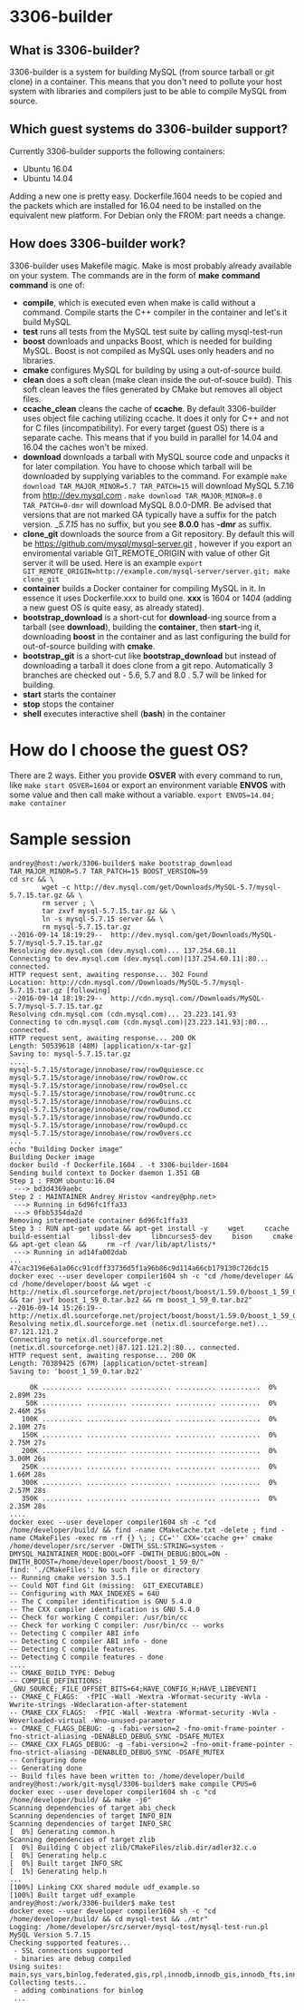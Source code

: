 # 3306-builder

## What is 3306-builder?

3306-builder is a system for building MySQL (from source tarball or git clone) in a container. This means that you don't need to pollute your host system with libraries and compilers just to be able to compile MySQL from source.

## Which guest systems do 3306-builder support?

Currently 3306-builder supports the following containers:
* Ubuntu 16.04
* Ubuntu 14.04

Adding a new one is pretty easy. Dockerfile.1604 needs to be copied and the packets which are installed for 16.04 need to be installed on the equivalent new platform. For Debian only the FROM: part needs a change.

## How does 3306-builder work?

3306-builder uses Makefile magic. Make is most probably already available on your system. The commands are in the form of __make__ __command__
__command__ is one of:
* __compile__, which is executed even when make is calld without a command. Compile starts the C++ compiler in the container and let's it build MySQL
* __test__ runs all tests from the MySQL test suite by calling mysql-test-run
* __boost__ downloads and unpacks Boost, which is needed for building MySQL. Boost is not compiled as MySQL uses only headers and no libraries.
* __cmake__ configures MySQL for building by using a out-of-source build.
* __clean__ does a soft clean (make clean inside the out-of-souce build). This soft clean leaves the files generated by CMake but removes all object files.
* __ccache_clean__ cleans the cache of __ccache__. By default 3306-builder uses object file caching utilizing ccache. It does it only for C++ and not for C files (incompatibility). For every target (guest OS) there is a separate cache. This means that if you build in parallel for 14.04 and 16.04 the caches won't be mixed.
* __download__ downloads a tarball with MySQL source code and unpacks it for later compilation. You have to choose which tarball will be downloaded by supplying variables to the command. For example ```make download TAR_MAJOR_MINOR=5.7 TAR_PATCH=15``` will download MySQL 5.7.16 from http://dev.mysql.com . ```make download TAR_MAJOR_MINOR=8.0 TAR_PATCH=0-dmr``` will download MySQL 8.0.0-DMR. Be advised that versions that are not marked GA typically have a suffix for the patch version. __5.7.15_ has no suffix, but you see __8.0.0__ has __-dmr__ as suffix.
* __clone_git__ downloads the source from a Git repository. By default this will be https://github.com/mysql/mysql-server.git , however if you export an enviromental variable GIT_REMOTE_ORIGIN with value of other Git server it will be used. Here is an example ```export GIT_REMOTE_ORIGIN=http://example.com/mysql-server/server.git; make clone_git```
* __container__ builds a Docker container for compiling MySQL in it. In essence it uses Dockerfile.xxx to build one. __xxx__ is 1604 or 1404 (adding a new guest OS is quite easy, as already stated).
* __bootstrap_download__ is a short-cut for __download__-ing source from a tarball (see __download__), building the __container__, then __start__-ing it, downloading __boost__ in the container and as last configuring the build for out-of-source building with __cmake__.
* __bootstrap_git__ is a short-cut like __bootstrap_download__ but instead of downloading a tarball it does clone from a git repo. Automatically 3 branches are checked out - 5.6, 5.7 and 8.0 . 5.7 will be linked for building.
* __start__ starts the container
* __stop__ stops the container
* __shell__ executes interactive shell (__bash__) in the container

# How do I choose the guest OS?
There are 2 ways. Either you provide __OSVER__ with every command to run, like ```make start OSVER=1604``` or export an environment variable __ENVOS__ with some value and then call make without a variable. ```export ENVOS=14.04; make container```

# Sample session
```
andrey@host:/work/3306-builder$ make bootstrap_download TAR_MAJOR_MINOR=5.7 TAR_PATCH=15 BOOST_VERSION=59
cd src && \
        wget -c http://dev.mysql.com/get/Downloads/MySQL-5.7/mysql-5.7.15.tar.gz && \
        rm server ; \
        tar zxvf mysql-5.7.15.tar.gz && \
        ln -s mysql-5.7.15 server && \
        rm mysql-5.7.15.tar.gz
--2016-09-14 18:19:29--  http://dev.mysql.com/get/Downloads/MySQL-5.7/mysql-5.7.15.tar.gz
Resolving dev.mysql.com (dev.mysql.com)... 137.254.60.11
Connecting to dev.mysql.com (dev.mysql.com)|137.254.60.11|:80... connected.
HTTP request sent, awaiting response... 302 Found
Location: http://cdn.mysql.com//Downloads/MySQL-5.7/mysql-5.7.15.tar.gz [following]
--2016-09-14 18:19:29--  http://cdn.mysql.com//Downloads/MySQL-5.7/mysql-5.7.15.tar.gz
Resolving cdn.mysql.com (cdn.mysql.com)... 23.223.141.93
Connecting to cdn.mysql.com (cdn.mysql.com)|23.223.141.93|:80... connected.
HTTP request sent, awaiting response... 200 OK
Length: 50539618 (48M) [application/x-tar-gz]
Saving to: mysql-5.7.15.tar.gz
....
mysql-5.7.15/storage/innobase/row/row0quiesce.cc
mysql-5.7.15/storage/innobase/row/row0row.cc
mysql-5.7.15/storage/innobase/row/row0sel.cc
mysql-5.7.15/storage/innobase/row/row0trunc.cc
mysql-5.7.15/storage/innobase/row/row0uins.cc
mysql-5.7.15/storage/innobase/row/row0umod.cc
mysql-5.7.15/storage/innobase/row/row0undo.cc
mysql-5.7.15/storage/innobase/row/row0upd.cc
mysql-5.7.15/storage/innobase/row/row0vers.cc
...
echo "Building Docker image"
Building Docker image
docker build -f Dockerfile.1604 . -t 3306-builder-1604
Sending build context to Docker daemon 1.351 GB
Step 1 : FROM ubuntu:16.04
 ---> bd3d4369aebc
Step 2 : MAINTAINER Andrey Hristov <andrey@php.net>
 ---> Running in 6d96fc1ffa33
 ---> 0fbb5354da2d
Removing intermediate container 6d96fc1ffa33
Step 3 : RUN apt-get update && apt-get install -y     wget     ccache     build-essential     libssl-dev     libncurses5-dev     bison     cmake     && apt-get clean &&     rm -rf /var/lib/apt/lists/*
 ---> Running in ad14fa002dab
...
47cac3196e6a1a06cc91cdff33736d5f1a96b86c9d114a66cb179130c726dc15
docker exec --user developer compiler1604 sh -c "cd /home/developer && cd /home/developer/boost && wget -c http://netix.dl.sourceforge.net/project/boost/boost/1.59.0/boost_1_59_0.tar.bz2 && tar jxvf boost_1_59_0.tar.bz2 && rm boost_1_59_0.tar.bz2"
--2016-09-14 15:26:19--  http://netix.dl.sourceforge.net/project/boost/boost/1.59.0/boost_1_59_0.tar.bz2
Resolving netix.dl.sourceforge.net (netix.dl.sourceforge.net)... 87.121.121.2
Connecting to netix.dl.sourceforge.net (netix.dl.sourceforge.net)|87.121.121.2|:80... connected.
HTTP request sent, awaiting response... 200 OK
Length: 70389425 (67M) [application/octet-stream]
Saving to: 'boost_1_59_0.tar.bz2'

     0K .......... .......... .......... .......... ..........  0% 2.89M 23s
    50K .......... .......... .......... .......... ..........  0% 2.46M 25s
   100K .......... .......... .......... .......... ..........  0% 2.10M 27s
   150K .......... .......... .......... .......... ..........  0% 2.75M 27s
   200K .......... .......... .......... .......... ..........  0% 3.00M 26s
   250K .......... .......... .......... .......... ..........  0% 1.66M 28s
   300K .......... .......... .......... .......... ..........  0% 2.57M 28s
   350K .......... .......... .......... .......... ..........  0% 2.35M 28s
....
docker exec --user developer compiler1604 sh -c "cd /home/developer/build/ && find -name CMakeCache.txt -delete ; find -name CMakeFiles -exec rm -rf {} \; ; CC='' CXX='ccache g++' cmake /home/developer/src/server -DWITH_SSL:STRING=system -DMYSQL_MAINTAINER_MODE:BOOL=OFF -DWITH_DEBUG:BOOL=ON -DWITH_BOOST=/home/developer/boost/boost_1_59_0/"
find: './CMakeFiles': No such file or directory
-- Running cmake version 3.5.1
-- Could NOT find Git (missing:  GIT_EXECUTABLE) 
-- Configuring with MAX_INDEXES = 64U
-- The C compiler identification is GNU 5.4.0
-- The CXX compiler identification is GNU 5.4.0
-- Check for working C compiler: /usr/bin/cc
-- Check for working C compiler: /usr/bin/cc -- works
-- Detecting C compiler ABI info
-- Detecting C compiler ABI info - done
-- Detecting C compile features
-- Detecting C compile features - done
....
-- CMAKE_BUILD_TYPE: Debug
-- COMPILE_DEFINITIONS: _GNU_SOURCE;_FILE_OFFSET_BITS=64;HAVE_CONFIG_H;HAVE_LIBEVENT1
-- CMAKE_C_FLAGS:  -fPIC -Wall -Wextra -Wformat-security -Wvla -Wwrite-strings -Wdeclaration-after-statement
-- CMAKE_CXX_FLAGS:  -fPIC -Wall -Wextra -Wformat-security -Wvla -Woverloaded-virtual -Wno-unused-parameter
-- CMAKE_C_FLAGS_DEBUG: -g -fabi-version=2 -fno-omit-frame-pointer -fno-strict-aliasing -DENABLED_DEBUG_SYNC -DSAFE_MUTEX
-- CMAKE_CXX_FLAGS_DEBUG: -g -fabi-version=2 -fno-omit-frame-pointer -fno-strict-aliasing -DENABLED_DEBUG_SYNC -DSAFE_MUTEX
-- Configuring done
-- Generating done
-- Build files have been written to: /home/developer/build
andrey@host:/work/git-mysql/3306-builder$ make compile CPUS=6
docker exec --user developer compiler1604 sh -c "cd /home/developer/build/ && make -j6"
Scanning dependencies of target abi_check
Scanning dependencies of target INFO_BIN
Scanning dependencies of target INFO_SRC
[  0%] Generating common.h
Scanning dependencies of target zlib
[  0%] Building C object zlib/CMakeFiles/zlib.dir/adler32.c.o
[  0%] Generating help.c
[  0%] Built target INFO_SRC
[  1%] Generating help.h
...
[100%] Linking CXX shared module udf_example.so
[100%] Built target udf_example
andrey@host:/work/3306-builder$ make test
docker exec --user developer compiler1604 sh -c "cd /home/developer/build/ && cd mysql-test && ./mtr"
Logging: /home/developer/src/server/mysql-test/mysql-test-run.pl  
MySQL Version 5.7.15
Checking supported features...
 - SSL connections supported
 - binaries are debug compiled
Using suites: main,sys_vars,binlog,federated,gis,rpl,innodb,innodb_gis,innodb_fts,innodb_zip,innodb_undo,perfschema,funcs_1,opt_trace,parts,auth_sec,query_rewrite_plugins,gcol,sysschema,test_service_sql_api,json
Collecting tests...
 - adding combinations for binlog
 ...
```
